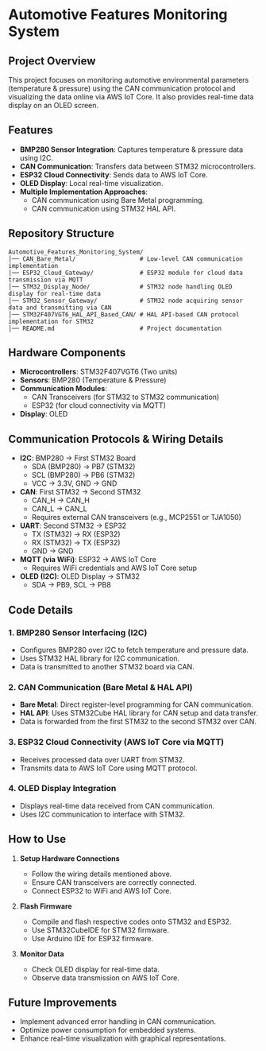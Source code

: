 # Automotive Features Monitoring System

## Project Overview
This project focuses on monitoring automotive environmental parameters (temperature & pressure) using the CAN communication protocol and visualizing the data online via AWS IoT Core. It also provides real-time data display on an OLED screen.

## Features
- **BMP280 Sensor Integration**: Captures temperature & pressure data using I2C.
- **CAN Communication**: Transfers data between STM32 microcontrollers.
- **ESP32 Cloud Connectivity**: Sends data to AWS IoT Core.
- **OLED Display**: Local real-time visualization.
- **Multiple Implementation Approaches**:
  - CAN communication using Bare Metal programming.
  - CAN communication using STM32 HAL API.

## Repository Structure
```
Automotive_Features_Monitoring_System/
│── CAN_Bare_Metal/                  # Low-level CAN communication implementation
│── ESP32_Cloud_Gateway/             # ESP32 module for cloud data transmission via MQTT
│── STM32_Display_Node/              # STM32 node handling OLED display for real-time data
│── STM32_Sensor_Gateway/            # STM32 node acquiring sensor data and transmitting via CAN
│── STM32F407VGT6_HAL_API_Based_CAN/ # HAL API-based CAN protocol implementation for STM32
│── README.md                        # Project documentation
```

## Hardware Components
- **Microcontrollers**: STM32F407VGT6 (Two units)
- **Sensors**: BMP280 (Temperature & Pressure)
- **Communication Modules**:
  - CAN Transceivers (for STM32 to STM32 communication)
  - ESP32 (for cloud connectivity via MQTT)
- **Display**: OLED

## Communication Protocols & Wiring Details
- **I2C**: BMP280 → First STM32 Board  
  - SDA (BMP280) → PB7 (STM32)
  - SCL (BMP280) → PB6 (STM32)
  - VCC → 3.3V, GND → GND
- **CAN**: First STM32 → Second STM32  
  - CAN_H → CAN_H
  - CAN_L → CAN_L
  - Requires external CAN transceivers (e.g., MCP2551 or TJA1050)
- **UART**: Second STM32 → ESP32  
  - TX (STM32) → RX (ESP32)
  - RX (STM32) → TX (ESP32)
  - GND → GND
- **MQTT (via WiFi)**: ESP32 → AWS IoT Core  
  - Requires WiFi credentials and AWS IoT Core setup
- **OLED (I2C)**: OLED Display → STM32  
  - SDA → PB9, SCL → PB8

## Code Details
### 1. BMP280 Sensor Interfacing (I2C)
- Configures BMP280 over I2C to fetch temperature and pressure data.
- Uses STM32 HAL library for I2C communication.
- Data is transmitted to another STM32 board via CAN.

### 2. CAN Communication (Bare Metal & HAL API)
- **Bare Metal**: Direct register-level programming for CAN communication.
- **HAL API**: Uses STM32Cube HAL library for CAN setup and data transfer.
- Data is forwarded from the first STM32 to the second STM32 over CAN.

### 3. ESP32 Cloud Connectivity (AWS IoT Core via MQTT)
- Receives processed data over UART from STM32.
- Transmits data to AWS IoT Core using MQTT protocol.

### 4. OLED Display Integration
- Displays real-time data received from CAN communication.
- Uses I2C communication to interface with STM32.

## How to Use
1. **Setup Hardware Connections**
   - Follow the wiring details mentioned above.
   - Ensure CAN transceivers are correctly connected.
   - Connect ESP32 to WiFi and AWS IoT Core.

2. **Flash Firmware**
   - Compile and flash respective codes onto STM32 and ESP32.
   - Use STM32CubeIDE for STM32 firmware.
   - Use Arduino IDE for ESP32 firmware.

3. **Monitor Data**
   - Check OLED display for real-time data.
   - Observe data transmission on AWS IoT Core.

## Future Improvements
- Implement advanced error handling in CAN communication.
- Optimize power consumption for embedded systems.
- Enhance real-time visualization with graphical representations.



